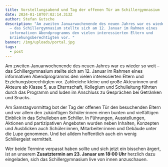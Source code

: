 ```yaml
---
title: Vorstellungsabend und Tag der offenen Tür am Schillergymnasium
date: 2024-01-18T07:02:14.313Z
author: Stefan Gutsche
description: "Am zweiten Januarwochenende des neuen Jahres war es wieder so weit
  – das Schillergymnasium stellte sich am 12. Januar im Rahmen eines
  informativen Abendprogramms den vielen interessierten Eltern und
  Erziehungsberechtigten vor. "
banner: /img/uploads/portal.jpg
tags:
  - post
---
```

Am zweiten Januarwochenende des neuen Jahres war es wieder so weit – das Schillergymnasium stellte sich am 12. Januar im Rahmen eines informativen Abendprogramms den vielen interessierten Eltern und Erziehungsberechtigten vor. Zahlreiche kleine und große Akteurinnen und Akteure ab Klasse 5, aus Elternschaft, Kollegium und Schulleitung führten durch das Programm und luden im Anschluss zu Gesprächen bei Getränken und Snacks.

Am Samstagvormittag bot der Tag der offenen Tür den besuchenden Eltern und vor allem den zukünftigen Schüler:innen einen bunten und vielfältigen Einblick in das Schulleben am Schiller. In Führungen, Ausstellungen, Aktionen und partizipativen Angeboten wurden neben Inhalten, Konzepten und Ausblicken auch Schüler:innen, Mitarbeiter:innen und Gebäude unter die Lupe genommen. Und bei alldem hoffentlich auch ein wenig Schillergeist vermittelt.

Wer beide Termine verpasst haben sollte und sich jetzt ein bisschen ärgert, ist an unserem **Zusatztermin am 23. Januar um 18:00 Uhr** herzlich dazu eingeladen, sich das Schillergymnasium live von innen anzuschauen.